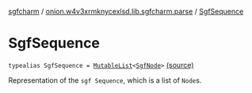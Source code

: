 [sgfcharm](../index.md) / [onion.w4v3xrmknycexlsd.lib.sgfcharm.parse](index.md) / [SgfSequence](./-sgf-sequence.md)

# SgfSequence

`typealias SgfSequence = `[`MutableList`](https://kotlinlang.org/api/latest/jvm/stdlib/kotlin.collections/-mutable-list/index.html)`<`[`SgfNode`](-sgf-node.md)`>` [(source)](https://github.com/w4v3/sgfcharm/tree/master/sgfcharm/src/main/java/onion/w4v3xrmknycexlsd/lib/sgfcharm/parse/SgfTree.kt#L50)

Representation of the `sgf Sequence`, which is a list of `Node`s.


